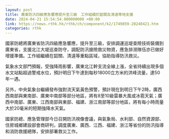 ```yaml
---
layout: post
title: 廣東防汛四級應急響應提升至三級　工作組續於韶關及清遠等地支援
date: 2024-04-21 15:54:54.000000000 +08:00
link: https://news.rthk.hk/rthk/ch/component/k2/1749859-20240421.htm
categories: rthk
---
```


國家防總將廣東省防汛四級應急響應，提升至三級，安排調運巡堤查險技術裝備到廣東省，支援北江大堤巡查防守，調配防汛搶險救災物資，應急排澇隊伍亦已做好增援準備。工作組繼續在韶關、清遠等重點區域，協助指導防汛救災。

氣象水文部門預報，受強降雨影響，廣東北江幹支流全線上漲，全省持續出現多個水文站點超過警戒水位，預計明日下午達到每秒18000立方米的洪峰流量，達50年一遇。

另外，中央氣象台繼續發布強對流天氣黃色預警，預計現在到明日下午2時，廣西西南部與東南部、廣東中南部等部分地區，將有8至10級雷暴大風或冰雹天氣；廣西中南部、廣東、江西南部與東部、福建、浙江南部等部分地區，將有每小時雨量大於20毫米的短期強降水天氣。

國家防總、應急管理部今日召開防汛視像會議，與氣象局、水利部、自然資源部、住房城鄉建設部會商研判，調度廣東、廣西、江西、福建、浙江等省份的防汛指導和消防救援總隊，安排部署救災工作。
